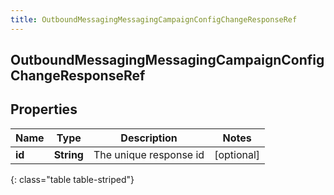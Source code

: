 ```yaml
---
title: OutboundMessagingMessagingCampaignConfigChangeResponseRef
---
```

## OutboundMessagingMessagingCampaignConfigChangeResponseRef


## Properties

| Name | Type | Description | Notes |
| ------------ | ------------- | ------------- | ------------- |
| **id** | <!----><!---->**String**<!----> | The unique response id |  [optional] |
{: class="table table-striped"}



